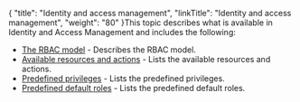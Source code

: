 {
    "title": "Identity and access management",
    "linkTitle": "Identity and access management",
    "weight": "80"
}This topic describes what is available in Identity and Access Management and includes the following:

-   [The RBAC model](c_secgd_iam_rbac) - Describes the RBAC model.
-   [Available resources and actions](c_secgd_iam_resources) - Lists the available resources and actions.
-   [Predefined privileges](c_secgd_iam_privileges) - Lists the predefined privileges.
-   [Predefined default roles](c_secgd_iam_roles) - Lists the predefined default roles.
